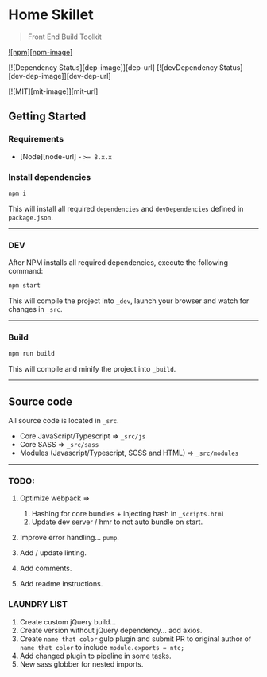 # Home Skillet
> Front End Build Toolkit

[![npm][npm-image]]()

[![Dependency Status][dep-image]][dep-url] [![devDependency Status][dev-dep-image]][dev-dep-url]

[![MIT][mit-image]][mit-url]

## Getting Started

### Requirements
* [Node][node-url] - `>= 8.x.x`

### Install dependencies
```sh
npm i
```
This will install all required `dependencies` and `devDependencies` defined in `package.json`.

-----------------------

### DEV
After NPM installs all required dependencies, execute the following command:
```sh
npm start
```
This will compile the project into `_dev`, launch your browser and watch for changes in `_src`.

-----------------------

### Build
```sh
npm run build
```
This will compile and minify the project into `_build`.

-----------------------

## Source code
All source code is located in `_src`.

* Core JavaScript/Typescript => `_src/js`
* Core SASS => `_src/sass`
* Modules (Javascript/Typescript, SCSS and HTML) => `_src/modules`

-----------------------

### TODO:

1. Optimize webpack =>
    1. Hashing for core bundles + injecting hash in `_scripts.html`
    1. Update dev server / hmr to not auto bundle on start.

1. Improve error handling... `pump`.
1. Add / update linting.
1. Add comments.
1. Add readme instructions.

### LAUNDRY LIST
1. Create custom jQuery build...
1. Create version without jQuery dependency... add axios.
1. Create `name that color` gulp plugin and submit PR to original author of `name that color` to include `module.exports = ntc;`
1. Add changed plugin to pipeline in some tasks.
1. New sass globber for nested imports.
